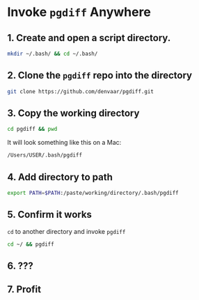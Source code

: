 # Invoke `pgdiff` Anywhere

## 1. Create and open a script directory.

```bash
mkdir ~/.bash/ && cd ~/.bash/
```

## 2. Clone the `pgdiff` repo into the directory

```bash
git clone https://github.com/denvaar/pgdiff.git
```

## 3. Copy the working directory

```bash
cd pgdiff && pwd
```

It will look something like this on a Mac:

```bash
/Users/USER/.bash/pgdiff
```

## 4. Add directory to path


```bash
export PATH=$PATH:/paste/working/directory/.bash/pgdiff
```

## 5. Confirm it works

`cd` to another directory and invoke `pgdiff`

```bash
cd ~/ && pgdiff
```

## 6. ???

## 7. Profit
